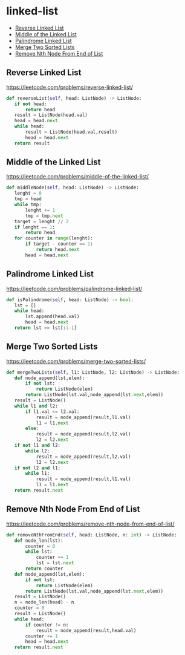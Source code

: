 # linked-list
 + [Reverse Linked List](#reverse-linked-list)
 + [Middle of the Linked List](#middle-of-the-linked-list)
 + [Palindrome Linked List](#palindrome-linked-list)
 + [Merge Two Sorted Lists](#merge-two-sorted-lists)
 + [Remove Nth Node From End of List](#remove-nth-node-from-end-of-list)
## Reverse Linked List
 https://leetcode.com/problems/reverse-linked-list/
 ```python
def reverseList(self, head: ListNode) -> ListNode:
    if not head:
        return head
    result = ListNode(head.val)
    head = head.next
    while head:
        result = ListNode(head.val,result)
        head = head.next
    return result
 ```
## Middle of the Linked List
 https://leetcode.com/problems/middle-of-the-linked-list/
 ```python
def middleNode(self, head: ListNode) -> ListNode:
    lenght = 0
    tmp = head
    while tmp:
        lenght += 1
        tmp = tmp.next
    target = lenght // 2
    if lenght == 1:
        return head
    for counter in range(lenght):
        if target - counter == 1:
            return head.next
        head = head.next
 ```
## Palindrome Linked List
 https://leetcode.com/problems/palindrome-linked-list/
 ```python
def isPalindrome(self, head: ListNode) -> bool:
    lst = []
    while head:
        lst.append(head.val)
        head = head.next
    return lst == lst[::-1]
```
## Merge Two Sorted Lists
 https://leetcode.com/problems/merge-two-sorted-lists/
 ```python
def mergeTwoLists(self, l1: ListNode, l2: ListNode) -> ListNode:
    def node_append(lst,elem):
        if not lst:
            return ListNode(elem)
        return ListNode(lst.val,node_append(lst.next,elem))
    result = ListNode()
    while l1 and l2:
        if l1.val <= l2.val:
            result = node_append(result,l1.val)
            l1 = l1.next
        else:
            result = node_append(result,l2.val)
            l2 = l2.next
    if not l1 and l2:
        while l2:
            result = node_append(result,l2.val)
            l2 = l2.next
    if not l2 and l1:
        while l1:
            result = node_append(result,l1.val)
            l1 = l1.next
    return result.next
```
## Remove Nth Node From End of List
 https://leetcode.com/problems/remove-nth-node-from-end-of-list/
 ```python
def removeNthFromEnd(self, head: ListNode, n: int) -> ListNode:
    def node_len(lst):
        counter = 0
        while lst:
            counter += 1
            lst = lst.next
        return counter
    def node_append(lst,elem):
        if not lst:
            return ListNode(elem)
        return ListNode(lst.val,node_append(lst.next,elem))
    result = ListNode()
    n = node_len(head) - n
    counter = 0
    result = ListNode()
    while head:
        if counter != n:
            result = node_append(result,head.val)
        counter += 1
        head = head.next
    return result.next
```
